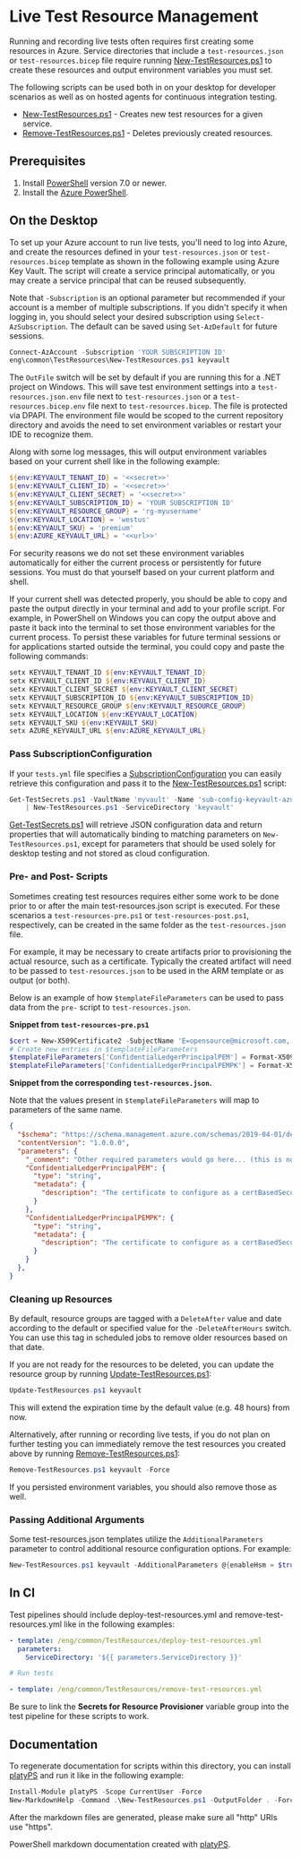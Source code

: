 # Live Test Resource Management

Running and recording live tests often requires first creating some resources
in Azure. Service directories that include a `test-resources.json` or `test-resources.bicep`
file require running [New-TestResources.ps1] to create these resources and output
environment variables you must set.

The following scripts can be used both in on your desktop for developer
scenarios as well as on hosted agents for continuous integration testing.

* [New-TestResources.ps1] - Creates new test resources for a given service.
* [Remove-TestResources.ps1] - Deletes previously created resources.

## Prerequisites

1. Install [PowerShell] version 7.0 or newer.
2. Install the [Azure PowerShell][PowerShellAz].

## On the Desktop

To set up your Azure account to run live tests, you'll need to log into Azure,
and create the resources defined in your `test-resources.json` or `test-resources.bicep`
template as shown in the following example using Azure Key Vault. The script will create
a service principal automatically, or you may create a service principal that can be reused
subsequently.

Note that `-Subscription` is an optional parameter but recommended if your account
is a member of multiple subscriptions. If you didn't specify it when logging in,
you should select your desired subscription using `Select-AzSubscription`. The
default can be saved using `Set-AzDefault` for future sessions.

```powershell
Connect-AzAccount -Subscription 'YOUR SUBSCRIPTION ID'
eng\common\TestResources\New-TestResources.ps1 keyvault
```

The `OutFile` switch will be set by default if you are running this for a .NET project on Windows.
This will save test environment settings into a `test-resources.json.env` file next to `test-resources.json`
or a `test-resources.bicep.env` file next to `test-resources.bicep`. The file is protected via DPAPI.
The environment file would be scoped to the current repository directory and avoids the need to
set environment variables or restart your IDE to recognize them.

Along with some log messages, this will output environment variables based on
your current shell like in the following example:

```powershell
${env:KEYVAULT_TENANT_ID} = '<<secret>>'
${env:KEYVAULT_CLIENT_ID} = '<<secret>>'
${env:KEYVAULT_CLIENT_SECRET} = '<<secret>>'
${env:KEYVAULT_SUBSCRIPTION_ID} = 'YOUR SUBSCRIPTION ID'
${env:KEYVAULT_RESOURCE_GROUP} = 'rg-myusername'
${env:KEYVAULT_LOCATION} = 'westus'
${env:KEYVAULT_SKU} = 'premium'
${env:AZURE_KEYVAULT_URL} = '<<url>>'
```

For security reasons we do not set these environment variables automatically
for either the current process or persistently for future sessions. You must
do that yourself based on your current platform and shell.

If your current shell was detected properly, you should be able to copy and
paste the output directly in your terminal and add to your profile script.
For example, in PowerShell on Windows you can copy the output above and paste
it back into the terminal to set those environment variables for the current
process. To persist these variables for future terminal sessions or for
applications started outside the terminal, you could copy and paste the
following commands:

```powershell
setx KEYVAULT_TENANT_ID ${env:KEYVAULT_TENANT_ID}
setx KEYVAULT_CLIENT_ID ${env:KEYVAULT_CLIENT_ID}
setx KEYVAULT_CLIENT_SECRET ${env:KEYVAULT_CLIENT_SECRET}
setx KEYVAULT_SUBSCRIPTION_ID ${env:KEYVAULT_SUBSCRIPTION_ID}
setx KEYVAULT_RESOURCE_GROUP ${env:KEYVAULT_RESOURCE_GROUP}
setx KEYVAULT_LOCATION ${env:KEYVAULT_LOCATION}
setx KEYVAULT_SKU ${env:KEYVAULT_SKU}
setx AZURE_KEYVAULT_URL ${env:AZURE_KEYVAULT_URL}
```

### Pass SubscriptionConfiguration

If your `tests.yml` file specifies a [SubscriptionConfiguration] you can easily retrieve this configuration and pass it to the [New-TestResources.ps1] script:

```powershell
Get-TestSecrets.ps1 -VaultName 'myvault' -Name 'sub-config-keyvault-azure-cloud-test-resources' `
    | New-TestResources.ps1 -ServiceDirectory 'keyvault'
```

[Get-TestSecrets.ps1] will retrieve JSON configuration data and return properties that will automatically binding to matching parameters on `New-TestResources.ps1`,
except for parameters that should be used solely for desktop testing and not stored as cloud configuration.

### Pre- and Post- Scripts

Sometimes creating test resources requires either some work to be done prior to or after the main test-resources.json script is executed.
For these scenarios a `test-resources-pre.ps1` or `test-resources-post.ps1`, respectively, can be created in the same folder as the `test-resources.json` file.

For example, it may be necessary to create artifacts prior to provisioning the actual resource, such as a certificate.
Typically the created artifact will need to be passed to `test-resources.json` to be used in the ARM template or as output (or both).

Below is an example of how `$templateFileParameters` can be used to pass data from the `pre-` script to `test-resources.json`.

**Snippet from `test-resources-pre.ps1`**

```powershell
$cert = New-X509Certificate2 -SubjectName 'E=opensource@microsoft.com, CN=Azure SDK, OU=Azure SDK, O=Microsoft, L=Frisco, S=TX, C=US' -ValidDays 3652
# Create new entries in $templateFileParameters
$templateFileParameters['ConfidentialLedgerPrincipalPEM'] = Format-X509Certificate2 -Certificate $cert
$templateFileParameters['ConfidentialLedgerPrincipalPEMPK'] = Format-X509Certificate2 -Type Pkcs8 -Certificate $cert
```

**Snippet from the corresponding `test-resources.json`.**

Note that the values present in `$templateFileParameters` will map to parameters of the same name.

```json
{
  "$schema": "https://schema.management.azure.com/schemas/2019-04-01/deploymentTemplate.json#",
  "contentVersion": "1.0.0.0",
  "parameters": {
    "_comment": "Other required parameters would go here... (this is not part of the actual test-resources.json)",
    "ConfidentialLedgerPrincipalPEM": {
      "type": "string",
      "metadata": {
        "description": "The certificate to configure as a certBasedSecurityPrincipal."
      }
    },
    "ConfidentialLedgerPrincipalPEMPK": {
      "type": "string",
      "metadata": {
        "description": "The certificate to configure as a certBasedSecurityPrincipal."
      }
    }
  },
}
```

### Cleaning up Resources

By default, resource groups are tagged with a `DeleteAfter` value and date according to the default or specified
value for the `-DeleteAfterHours` switch. You can use this tag in scheduled jobs to remove older resources based
on that date.

If you are not ready for the resources to be deleted, you can update the resource group by running [Update-TestResources.ps1]:

```powershell
Update-TestResources.ps1 keyvault
```

This will extend the expiration time by the default value (e.g. 48 hours) from now.

Alternatively, after running or recording live tests, if you do not plan on further testing
you can immediately remove the test resources you created above by running [Remove-TestResources.ps1]:

```powershell
Remove-TestResources.ps1 keyvault -Force
```

If you persisted environment variables, you should also remove those as well.

### Passing Additional Arguments

Some test-resources.json templates utilize the `AdditionalParameters` parameter to control additional resource configuration options. For example:

```powershell
New-TestResources.ps1 keyvault -AdditionalParameters @{enableHsm = $true}
```

## In CI

Test pipelines should include deploy-test-resources.yml and
remove-test-resources.yml like in the following examples:

```yml
- template: /eng/common/TestResources/deploy-test-resources.yml
  parameters:
    ServiceDirectory: '${{ parameters.ServiceDirectory }}'

# Run tests

- template: /eng/common/TestResources/remove-test-resources.yml
```

Be sure to link the **Secrets for Resource Provisioner** variable group
into the test pipeline for these scripts to work.

## Documentation

To regenerate documentation for scripts within this directory, you can install
[platyPS] and run it like in the following example:

```powershell
Install-Module platyPS -Scope CurrentUser -Force
New-MarkdownHelp -Command .\New-TestResources.ps1 -OutputFolder . -Force
```

After the markdown files are generated, please make sure all "http" URIs use "https".

PowerShell markdown documentation created with [platyPS].

  [New-TestResources.ps1]: https://aka.ms/azsdk/tools/New-TestResources
  [Update-TestResources.ps1]: https://aka.ms/azsdk/tools/Update-TestResources
  [Remove-TestResources.ps1]: https://aka.ms/azsdk/tools/Remove-TestResources
  [Get-TestSecrets.ps1]: https://aka.ms/azsdk/tools/Get-TestSecrets
  [PowerShell]: https://github.com/PowerShell/PowerShell
  [PowerShellAz]: https://docs.microsoft.com/powershell/azure/install-az-ps
  [platyPS]: https://github.com/PowerShell/platyPS
  [SubscriptionConfiguration]: https://dev.azure.com/azure-sdk/internal/_wiki/wikis/internal.wiki/389/Configuring-Tests?anchor=adding-a-new-subscriptionconfiguration
